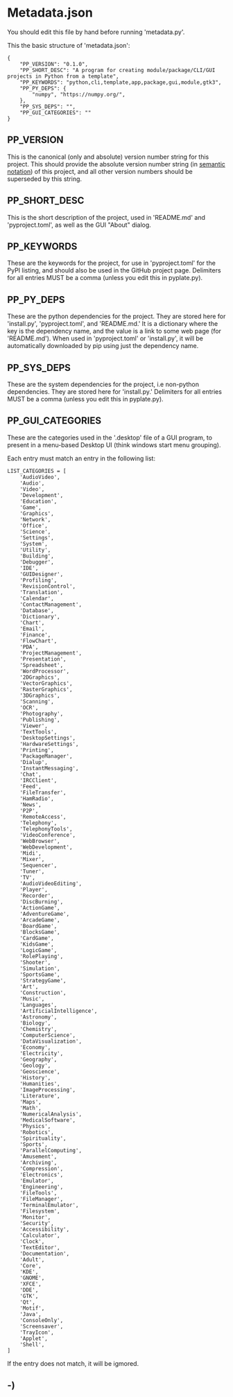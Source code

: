 <!----------------------------------------------------------------------------->
<!-- Project : PyPlate                                         /          \  -->
<!-- Filename: metadata.md                                    |     ()     | -->
<!-- Date    : 12/19/2022                                     |            | -->
<!-- Author  : cyclopticnerve                                 |   \____/   | -->
<!-- License : WTFPLv2                                         \          /  -->
<!----------------------------------------------------------------------------->

# Metadata.json

You should edit this file by hand before running 'metadata.py'.

This the basic structure of 'metadata.json':

```
{
    "PP_VERSION": "0.1.0",
    "PP_SHORT_DESC": "A program for creating module/package/CLI/GUI projects in Python from a template",
    "PP_KEYWORDS": "python,cli,template,app,package,gui,module,gtk3",
    "PP_PY_DEPS": {
        "numpy", "https://numpy.org/",
    },
    "PP_SYS_DEPS": "",
    "PP_GUI_CATEGORIES": ""
}
```
## PP_VERSION

This is the canonical (only and absolute) version number string for this
project. This should provide the absolute version number string (in [semantic
notation](https://semver.org/)) of this project, and all other version numbers
should be superseded by this string.

## PP_SHORT_DESC

This is the short description of the project, used in 'README.md'
and 'pyproject.toml', as well as the GUI "About" dialog.

## PP_KEYWORDS

These are the keywords for the project, for use in 'pyproject.toml' for the 
PyPI listing, and should also be used in the GitHub project page. Delimiters 
for all entries MUST be a comma (unless you edit this in pyplate.py).

## PP_PY_DEPS

These are the python dependencies for the project. They are stored here for
'install.py', 'pyproject.toml', and 'README.md.' It is a dictionary where the
key is the dependency name, and the value is a link to some web page (for
'README.md'). When used in 'pyproject.toml' or 'install.py', it will be
automatically downloaded by pip using just the dependency name.

## PP_SYS_DEPS

These are the system dependencies for the project, i.e non-python dependencies. 
They are stored here for 'install.py.' Delimiters for all entries MUST be a 
comma (unless you edit this in pyplate.py).

## PP_GUI_CATEGORIES

These are the categories used in the '.desktop' file of a GUI program, to 
present in a menu-based Desktop UI (think windows start menu grouping).

Each entry must match an entry in the following list:
```
LIST_CATEGORIES = [
    'AudioVideo',
    'Audio',
    'Video',
    'Development',
    'Education',
    'Game',
    'Graphics',
    'Network',
    'Office',
    'Science',
    'Settings',
    'System',
    'Utility',
    'Building',
    'Debugger',
    'IDE',
    'GUIDesigner',
    'Profiling',
    'RevisionControl',
    'Translation',
    'Calendar',
    'ContactManagement',
    'Database',
    'Dictionary',
    'Chart',
    'Email',
    'Finance',
    'FlowChart',
    'PDA',
    'ProjectManagement',
    'Presentation',
    'Spreadsheet',
    'WordProcessor',
    '2DGraphics',
    'VectorGraphics',
    'RasterGraphics',
    '3DGraphics',
    'Scanning',
    'OCR',
    'Photography',
    'Publishing',
    'Viewer',
    'TextTools',
    'DesktopSettings',
    'HardwareSettings',
    'Printing',
    'PackageManager',
    'Dialup',
    'InstantMessaging',
    'Chat',
    'IRCClient',
    'Feed',
    'FileTransfer',
    'HamRadio',
    'News',
    'P2P',
    'RemoteAccess',
    'Telephony',
    'TelephonyTools',
    'VideoConference',
    'WebBrowser',
    'WebDevelopment',
    'Midi',
    'Mixer',
    'Sequencer',
    'Tuner',
    'TV',
    'AudioVideoEditing',
    'Player',
    'Recorder',
    'DiscBurning',
    'ActionGame',
    'AdventureGame',
    'ArcadeGame',
    'BoardGame',
    'BlocksGame',
    'CardGame',
    'KidsGame',
    'LogicGame',
    'RolePlaying',
    'Shooter',
    'Simulation',
    'SportsGame',
    'StrategyGame',
    'Art',
    'Construction',
    'Music',
    'Languages',
    'ArtificialIntelligence',
    'Astronomy',
    'Biology',
    'Chemistry',
    'ComputerScience',
    'DataVisualization',
    'Economy',
    'Electricity',
    'Geography',
    'Geology',
    'Geoscience',
    'History',
    'Humanities',
    'ImageProcessing',
    'Literature',
    'Maps',
    'Math',
    'NumericalAnalysis',
    'MedicalSoftware',
    'Physics',
    'Robotics',
    'Spirituality',
    'Sports',
    'ParallelComputing',
    'Amusement',
    'Archiving',
    'Compression',
    'Electronics',
    'Emulator',
    'Engineering',
    'FileTools',
    'FileManager',
    'TerminalEmulator',
    'Filesystem',
    'Monitor',
    'Security',
    'Accessibility',
    'Calculator',
    'Clock',
    'TextEditor',
    'Documentation',
    'Adult',
    'Core',
    'KDE',
    'GNOME',
    'XFCE',
    'DDE',
    'GTK',
    'Qt',
    'Motif',
    'Java',
    'ConsoleOnly',
    'Screensaver',
    'TrayIcon',
    'Applet',
    'Shell',
]
```

If the entry does not match, it will be igmored.

## -)
<!-- -) -->
